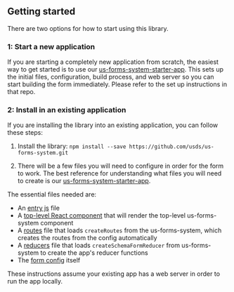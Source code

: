 ## Getting started

There are two options for how to start using this library.

### 1: Start a new application

If you are starting a completely new application from scratch, the easiest way to get started is to use our [us-forms-system-starter-app](https://github.com/usds/us-forms-system-starter-app). This sets up the initial files, configuration, build process, and web server so you can start building the form immediately. Please refer to the set up instructions in that repo.

### 2: Install in an existing application

If you are installing the library into an existing application, you can follow these steps:

1. Install the library: 
`npm install --save https://github.com/usds/us-forms-system.git`

2. There will be a few files you will need to configure in order for the form to work. The best reference for understanding what files you will need to create is our [us-forms-system-starter-app](https://github.com/usds/us-forms-system-starter-app).

The essential files needed are:
- An [entry js](https://github.com/usds/us-forms-system-starter-app/blob/master/app.js) file
- A [top-level React component](https://github.com/usds/us-forms-system-starter-app/blob/master/js/components/Form.jsx) that will render the top-level us-forms-system component
- A [routes](https://github.com/usds/us-forms-system-starter-app/blob/master/js/routes.jsx) file that loads `createRoutes` from the us-forms-system, which creates the routes from the config automatically
- A [reducers](https://github.com/usds/us-forms-system-starter-app/blob/master/js/reducers.js) file that loads `createSchemaFormReducer` from us-forms-system to create the app's reducer functions
- The [form config](https://github.com/usds/us-forms-system-starter-app/blob/master/js/config/form.js) itself

These instructions assume your existing app has a web server in order to run the app locally.